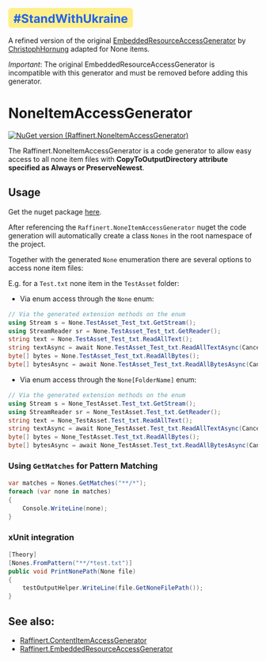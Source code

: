 [![StandWithUkraine](https://raw.githubusercontent.com/vshymanskyy/StandWithUkraine/main/badges/StandWithUkraine.svg)](https://github.com/vshymanskyy/StandWithUkraine/blob/main/docs/README.md)

A refined version of the original [EmbeddedResourceAccessGenerator](https://github.com/ChristophHornung/EmbeddedResourceGenerator) by [ChristophHornung](https://github.com/ChristophHornung) adapted for None items.

*Important*: The original EmbeddedResourceAccessGenerator is incompatible with this generator and must be removed before adding this generator.

# NoneItemAccessGenerator
[![NuGet version (Raffinert.NoneItemAccessGenerator)](https://img.shields.io/nuget/v/Raffinert.NoneItemAccessGenerator.svg?style=flat-square)](https://www.nuget.org/packages/Raffinert.NoneItemAccessGenerator/)

The Raffinert.NoneItemAccessGenerator is a code generator to allow easy access to all
none item files with **CopyToOutputDirectory attribute specified as Always or PreserveNewest**.

## Usage
Get the nuget package [here](https://www.nuget.org/packages/Raffinert.NoneItemAccessGenerator).

After referencing the `Raffinert.NoneItemAccessGenerator` nuget the code generation will
automatically create a class `Nones` in the root namespace of the project.

Together with the generated `None` enumeration there are several options to access
none item files:

E.g. for a `Test.txt` none item in the `TestAsset` folder:

- Via enum access through the `None` enum:

```csharp
// Via the generated extension methods on the enum
using Stream s = None.TestAsset_Test_txt.GetStream();
using StreamReader sr = None.TestAsset_Test_txt.GetReader();
string text = None.TestAsset_Test_txt.ReadAllText();
string textAsync = await None.TestAsset_Test_txt.ReadAllTextAsync(CancellationToken.None);
byte[] bytes = None.TestAsset_Test_txt.ReadAllBytes();
byte[] bytesAsync = await None.TestAsset_Test_txt.ReadAllBytesAsync(CancellationToken.None);
```

- Via enum access through the `None[FolderName]` enum:

```csharp
// Via the generated extension methods on the enum
using Stream s = None_TestAsset.Test_txt.GetStream();
using StreamReader sr = None_TestAsset.Test_txt.GetReader();
string text = None_TestAsset.Test_txt.ReadAllText();
string textAsync = await None_TestAsset.Test_txt.ReadAllTextAsync(CancellationToken.None);
byte[] bytes = None_TestAsset.Test_txt.ReadAllBytes();
byte[] bytesAsync = await None_TestAsset.Test_txt.ReadAllBytesAsync(CancellationToken.None);
```

### Using `GetMatches` for Pattern Matching

```csharp
var matches = Nones.GetMatches("**/*");
foreach (var none in matches)
{
    Console.WriteLine(none);
}
```


### xUnit integration

```csharp
[Theory]
[Nones.FromPattern("**/*test.txt")]
public void PrintNonePath(None file)
{
    testOutputHelper.WriteLine(file.GetNoneFilePath());
}
```

## See also:

* [Raffinert.ContentItemAccessGenerator](https://www.nuget.org/packages/Raffinert.ContentItemAccessGenerator)
* [Raffinert.EmbeddedResourceAccessGenerator](https://www.nuget.org/packages/Raffinert.EmbeddedResourceAccessGenerator)
